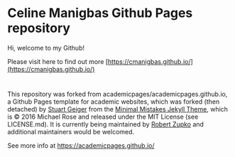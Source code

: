 # Celine Manigbas Github Pages repository 
Hi, welcome to my Github! 

Please visit here to find out more [https://cmanigbas.github.io/](https://cmanigbas.github.io/)







#
This repository was forked from academicpages/academicpages.github.io, a Github Pages template for academic websites, which was forked (then detached) by [Stuart Geiger](https://github.com/staeiou) from the [Minimal Mistakes Jekyll Theme](https://mmistakes.github.io/minimal-mistakes/), which is © 2016 Michael Rose and released under the MIT License (see LICENSE.md). It is currently being maintained by [Robert Zupko](https://github.com/rjzupkoii) and additional maintainers would be welcomed.

See more info at https://academicpages.github.io/
